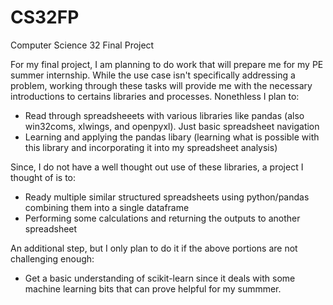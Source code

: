 # CS32FP
Computer Science 32 Final Project

For my final project, I am planning to do work that will prepare me for my PE summer internship. While the  use case isn't specifically addressing a problem, working through these tasks will provide me with the necessary introductions to certains libraries and processes. Nonethless I plan to: 

- Read through spreadsheeets with various libraries like pandas (also win32coms, xlwings, and openpyxl). Just basic spreadsheet navigation
- Learning and applying the pandas libary (learning what is possible with this library and incorporating it into my spreadsheet analysis)

Since, I do not have a well thought out use of these libraries, a project I thought of is to: 
- Ready multiple similar structured spreadsheets using python/pandas combining them into a single dataframe
- Performing some calculations and returning the outputs to another spreadsheet 

An additional step, but I only plan to do it if the above portions are not challenging enough: 
- Get a basic understanding of scikit-learn since it deals with some machine learning bits that can prove helpful for my summmer. 

